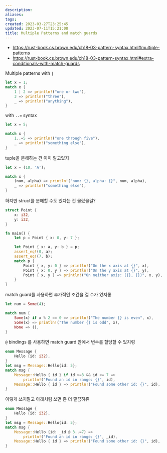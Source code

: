 ```yaml
---
description:
aliases: 
tags: 
created: 2023-03-27T23:25:45
updated: 2023-07-11T15:21:08
title: Multiple Patterns and match guards
---
```

- https://rust-book.cs.brown.edu/ch18-03-pattern-syntax.html#multiple-patterns
- https://rust-book.cs.brown.edu/ch18-03-pattern-syntax.html#extra-conditionals-with-match-guards

Multiple patterns with `|`
```rust
let x = 1;
match x { 
	1 | 2 => println!("one or two"), 
	3 => println!("three"), 
	_ => println!("anything"), 
}
```

with `..=` syntax
```rust
let x = 5;

match x {
	1..=5 => println!("one through five"),
	_ => println!("something else"),
}

```

tuple을 분해하는 건 이미 알고있지
```rust
let x = (10, 'A');

match x {
	(num, alpha) => println!("num: {}, alpha: {}", num, alpha),
	_ => println!("something else"),
}
```

하지만 struct를 분해할 수도 있다는 건 몰랐을걸?
```rust
struct Point {
    x: i32,
    y: i32,
}

fn main() {
    let p = Point { x: 0, y: 7 };

    let Point { x: a, y: b } = p;
    assert_eq!(0, a);
    assert_eq!(7, b);
    match p { 
	    Point { x, y: 0 } => println!("On the x axis at {}", x), 
	    Point { x: 0, y } => println!("On the y axis at {}", y), 
	    Point { x, y } => println!("On neither axis: ({}, {})", x, y), 
	}
}
```

match guard를 사용하면 추가적인 조건을 걸 수가 있지롱
```rust
let num = Some(4);

match num {
	Some(x) if x % 2 == 0 => println!("The number {} is even", x),
	Some(x) => println!("The number {} is odd", x),
	None => (),
}
```

`@` bindings 를 사용하면 match guard 안에서 변수를 할당할 수 있지렁
```rust
enum Message {
	Hello {id: i32},
}
let msg = Message::Hello{id: 5};
match msg {
	Message::Hello { id } if id >=3 && id <= 7 => 
		println!("Found an id in range: {}", id),
	Message::Hello { id } => println!("Found some other id: {}", id),
}
```
이렇게 쓰지말고 아래처럼 쓰면 좀 더 깔끔하쥬
```rust
enum Message {
	Hello {id: i32},
}
let msg = Message::Hello{id: 5};
match msg {
	Message::Hello {id: _id @ 3..=7} =>
		println!("Found an id in range: {}", _id),
	Message::Hello { id } => println!("Found some other id: {}", id),
}
```